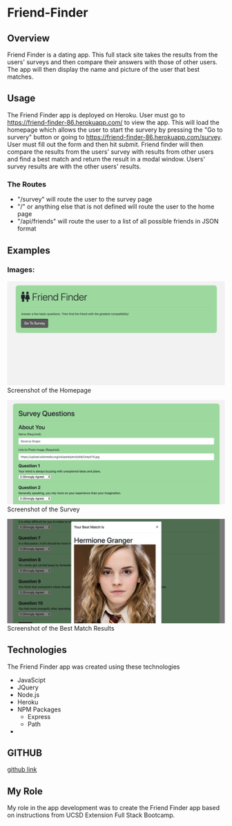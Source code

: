 # Friend-Finder

## Overview
Friend Finder is a dating app. This full stack site takes the results from the users' surveys and then compare their answers with those of other users. The app will then display the name and picture of the user that best matches.

## Usage
The Friend Finder app is deployed on Heroku. User must go to https://friend-finder-86.herokuapp.com/ to view the app. This will load the homepage which allows the user to start the survery by pressing the "Go to survery" button or going to https://friend-finder-86.herokuapp.com/survey. User must fill out the form and then hit submit. Friend finder will then compare the results from the users' survey with results from other users and find a best match and return the result in a modal window. Users' survey results are with the other users' results.

### The Routes
* "/survey" will route the user to the survey page
* "/" or anything else that is not defined will route the user to the home page
* "/api/friends" will route the user to a list of all possible friends in JSON format

## Examples
### Images:
![alt text](assets/images/title.png "homepage")
Screenshot of the Homepage

![alt text](assets/images/survey.png "survey")
Screenshot of the Survey

![alt text](assets/images/bestmatch.png "modal")
Screenshot of the Best Match Results 

## Technologies
The Friend Finder app was created using these technologies
* JavaScipt
* JQuery
* Node.js
* Heroku
* NPM Packages
    * Express
    * Path
* 

## GITHUB
[github link](https://github.com/saronnhong/bamazon)

## My Role
My role in the app development was to create the Friend Finder app based on instructions from UCSD Extension Full Stack Bootcamp. 
 